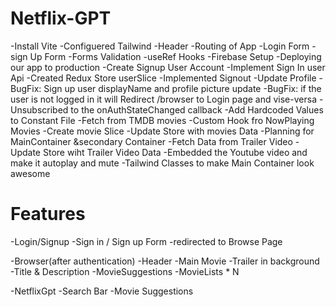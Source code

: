 <!-- Project Started on 15Feb -->
# Netflix-GPT

-Install Vite
-Configuered Tailwind
-Header
-Routing of App
-Login Form
-sign Up Form
-Forms Validation
-useRef Hooks
-Firebase Setup
-Deploying our app to production
-Create Signup User Account
-Implement Sign In user Api
-Created Redux Store userSlice
-Implemented Signout
-Update Profile
-BugFix: Sign up user displayName and profile picture update
-BugFix: if the user is not logged in it will  Redirect /browser to Login page and vise-versa
-Unsubscribed to the onAuthStateChanged callback
-Add Hardcoded Values to Constant File
-Fetch from TMDB movies
-Custom Hook fro NowPlaying Movies
-Create movie Slice
-Update Store with movies Data
-Planning for MainContainer &secondary Container
-Fetch Data from Trailer Video
-Update Store wiht Trailer Video Data
-Embedded the Youtube video and make it autoplay and mute
-Tailwind Classes to make Main Container look awesome







# Features

-Login/Signup
 -Sign in / Sign up Form
 -redirected to Browse Page

-Browser(after authentication)
    -Header
    -Main Movie
        -Trailer in background
        -Title & Description
        -MovieSuggestions
            -MovieLists * N

-NetflixGpt
    -Search Bar
    -Movie Suggestions

  


